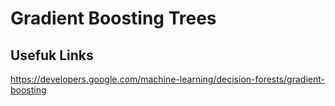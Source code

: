 # Gradient Boosting Trees


## Usefuk Links

https://developers.google.com/machine-learning/decision-forests/gradient-boosting